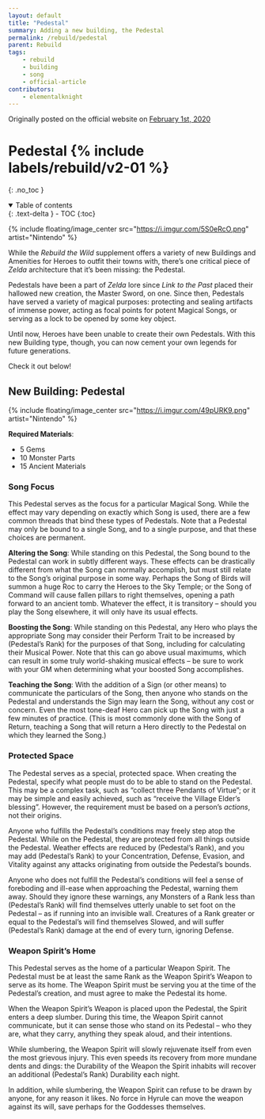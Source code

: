 ```yaml
---
layout: default
title: "Pedestal"
summary: Adding a new building, the Pedestal
permalink: /rebuild/pedestal
parent: Rebuild
tags:
    - rebuild
    - building
    - song
    - official-article
contributors:
    - elementalknight
---
```


Originally posted on the official website on [February 1st, 2020](https://reclaimthewild.net/index.php/2020/02/01/new-building-pedestal/)

# Pedestal {% include labels/rebuild/v2-01 %}
{: .no_toc }

<details open markdown="block">
  <summary>
    Table of contents
  </summary>
  {: .text-delta }
- TOC
{:toc}
</details>

{% include floating/image_center src="https://i.imgur.com/5S0eRcO.png" artist="Nintendo" %}

While the *Rebuild the Wild* supplement offers a variety of new Buildings and Amenities for Heroes to outfit their towns with, there’s one critical piece of *Zelda* architecture that it’s been missing: the Pedestal.

Pedestals have been a part of *Zelda* lore since *Link to the Past* placed their hallowed new creation, the Master Sword, on one. Since then, Pedestals have served a variety of magical purposes: protecting and sealing artifacts of immense power, acting as focal points for potent Magical Songs, or serving as a lock to be opened by some key object.

Until now, Heroes have been unable to create their own Pedestals. With this new Building type, though, you can now cement your own legends for future generations.

Check it out below!

## New Building: Pedestal

{% include floating/image_center src="https://i.imgur.com/49pURK9.png" artist="Nintendo" %}

**Required Materials**:
* 5 Gems
* 10 Monster Parts
* 15 Ancient Materials

### Song Focus

This Pedestal serves as the focus for a particular Magical Song. While the effect may vary depending on exactly which Song is used, there are a few common threads that bind these types of Pedestals. Note that a Pedestal may only be bound to a single Song, and to a single purpose, and that these choices are permanent.

**Altering the Song**: While standing on this Pedestal, the Song bound to the Pedestal can work in subtly different ways. These effects can be drastically different from what the Song can normally accomplish, but must still relate to the Song’s original purpose in some way. Perhaps the Song of Birds will summon a huge Roc to carry the Heroes to the Sky Temple; or the Song of Command will cause fallen pillars to right themselves, opening a path forward to an ancient tomb. Whatever the effect, it is transitory – should you play the Song elsewhere, it will only have its usual effects.

**Boosting the Song**: While standing on this Pedestal, any Hero who plays the appropriate Song may consider their Perform Trait to be increased by (Pedestal’s Rank) for the purposes of that Song, including for calculating their Musical Power. Note that this can go above usual maximums, which can result in some truly world-shaking musical effects – be sure to work with your GM when determining what your boosted Song accomplishes.

**Teaching the Song**: With the addition of a Sign (or other means) to communicate the particulars of the Song, then anyone who stands on the Pedestal and understands the Sign may learn the Song, without any cost or concern. Even the most tone-deaf Hero can pick up the Song with just a few minutes of practice. (This is most commonly done with the Song of Return, teaching a Song that will return a Hero directly to the Pedestal on which they learned the Song.)

### Protected Space

The Pedestal serves as a special, protected space. When creating the Pedestal, specify what people must do to be able to stand on the Pedestal. This may be a complex task, such as “collect three Pendants of Virtue”; or it may be simple and easily achieved, such as “receive the Village Elder’s blessing”. However, the requirement must be based on a person’s *actions*, not their origins.

Anyone who fulfills the Pedestal’s conditions may freely step atop the Pedestal. While on the Pedestal, they are protected from all things outside the Pedestal. Weather effects are reduced by (Pedestal’s Rank), and you may add (Pedestal’s Rank) to your Concentration, Defense, Evasion, and Vitality against any attacks originating from outside the Pedestal’s bounds.

Anyone who does not fulfill the Pedestal’s conditions will feel a sense of foreboding and ill-ease when approaching the Pedestal, warning them away. Should they ignore these warnings, any Monsters of a Rank less than (Pedestal’s Rank) will find themselves utterly unable to set foot on the Pedestal – as if running into an invisible wall. Creatures of a Rank greater or equal to the Pedestal’s will find themselves Slowed, and will suffer (Pedestal’s Rank) damage at the end of every turn, ignoring Defense.

### Weapon Spirit’s Home

This Pedestal serves as the home of a particular Weapon Spirit. The Pedestal must be at least the same Rank as the Weapon Spirit’s Weapon to serve as its home. The Weapon Spirit must be serving you at the time of the Pedestal’s creation, and must agree to make the Pedestal its home.

When the Weapon Spirit’s Weapon is placed upon the Pedestal, the Spirit enters a deep slumber. During this time, the Weapon Spirit cannot communicate, but it can sense those who stand on its Pedestal – who they are, what they carry, anything they speak aloud, and their intentions.

While slumbering, the Weapon Spirit will slowly rejuvenate itself from even the most grievous injury. This even speeds its recovery from more mundane dents and dings: the Durability of the Weapon the Spirit inhabits will recover an additional (Pedestal’s Rank) Durability each night.

In addition, while slumbering, the Weapon Spirit can refuse to be drawn by anyone, for any reason it likes. No force in Hyrule can move the weapon against its will, save perhaps for the Goddesses themselves.